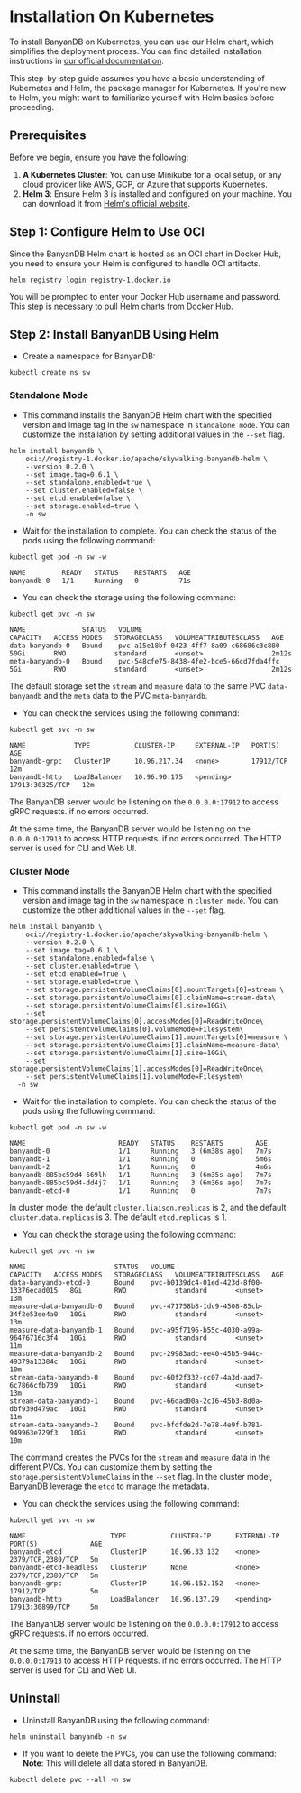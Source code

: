 # Installation On Kubernetes

To install BanyanDB on Kubernetes, you can use our Helm chart, which simplifies the deployment process.  You can find detailed installation instructions in [our official documentation](https://github.com/apache/skywalking-banyandb-helm/blob/master/README.md).

This step-by-step guide assumes you have a basic understanding of Kubernetes and Helm, the package manager for Kubernetes. If you're new to Helm, you might want to familiarize yourself with Helm basics before proceeding.

## Prerequisites

Before we begin, ensure you have the following:

1. **A Kubernetes Cluster**: You can use Minikube for a local setup, or any cloud provider like AWS, GCP, or Azure that supports Kubernetes.
2. **Helm 3**: Ensure Helm 3 is installed and configured on your machine. You can download it from [Helm's official website](https://helm.sh/).

## Step 1: Configure Helm to Use OCI

Since the BanyanDB Helm chart is hosted as an OCI chart in Docker Hub, you need to ensure your Helm is configured to handle OCI artifacts.

```shell
helm registry login registry-1.docker.io
```

You will be prompted to enter your Docker Hub username and password. This step is necessary to pull Helm charts from Docker Hub.

## Step 2: Install BanyanDB Using Helm 

- Create a namespace for BanyanDB:
```shell
kubectl create ns sw
```

### Standalone Mode
- This command installs the BanyanDB Helm chart with the specified version and image tag in the `sw` namespace in `standalone mode`.
  You can customize the installation by setting additional values in the `--set` flag.

```shell
helm install banyandb \
    oci://registry-1.docker.io/apache/skywalking-banyandb-helm \
    --version 0.2.0 \
    --set image.tag=0.6.1 \
    --set standalone.enabled=true \
    --set cluster.enabled=false \
    --set etcd.enabled=false \
    --set storage.enabled=true \
    -n sw
```

- Wait for the installation to complete. You can check the status of the pods using the following command:
```shell
kubectl get pod -n sw -w
```
```shell
NAME         READY   STATUS    RESTARTS   AGE
banyandb-0   1/1     Running   0          71s
```

- You can check the storage using the following command:
```shell
kubectl get pvc -n sw
```
```shell
NAME              STATUS   VOLUME                                     CAPACITY   ACCESS MODES   STORAGECLASS   VOLUMEATTRIBUTESCLASS   AGE
data-banyandb-0   Bound    pvc-a15e18bf-0423-4ff7-8a09-c68686c3c880   50Gi       RWO            standard       <unset>                 2m12s
meta-banyandb-0   Bound    pvc-548cfe75-8438-4fe2-bce5-66cd7fda4ffc   5Gi        RWO            standard       <unset>                 2m12s
```
The default storage set the `stream` and `measure` data to the same PVC `data-banyandb` and the `meta` data to the PVC `meta-banyandb`.

- You can check the services using the following command:
```shell
kubectl get svc -n sw
```
```shell
NAME            TYPE           CLUSTER-IP     EXTERNAL-IP   PORT(S)           AGE
banyandb-grpc   ClusterIP      10.96.217.34   <none>        17912/TCP         12m
banyandb-http   LoadBalancer   10.96.90.175   <pending>     17913:30325/TCP   12m
```
The BanyanDB server would be listening on the `0.0.0.0:17912` to access gRPC requests. if no errors occurred.

At the same time, the BanyanDB server would be listening on the `0.0.0.0:17913` to access HTTP requests. if no errors occurred. The HTTP server is used for CLI and Web UI.

### Cluster Mode
- This command installs the BanyanDB Helm chart with the specified version and image tag in the `sw` namespace in `cluster mode`.
  You can customize the other additional values in the `--set` flag.

```shell
helm install banyandb \
    oci://registry-1.docker.io/apache/skywalking-banyandb-helm \
    --version 0.2.0 \
    --set image.tag=0.6.1 \
    --set standalone.enabled=false \
    --set cluster.enabled=true \
    --set etcd.enabled=true \
    --set storage.enabled=true \
    --set storage.persistentVolumeClaims[0].mountTargets[0]=stream \
    --set storage.persistentVolumeClaims[0].claimName=stream-data\
    --set storage.persistentVolumeClaims[0].size=10Gi\
    --set storage.persistentVolumeClaims[0].accessModes[0]=ReadWriteOnce\
    --set persistentVolumeClaims[0].volumeMode=Filesystem\
    --set storage.persistentVolumeClaims[1].mountTargets[0]=measure \
    --set storage.persistentVolumeClaims[1].claimName=measure-data\
    --set storage.persistentVolumeClaims[1].size=10Gi\
    --set storage.persistentVolumeClaims[1].accessModes[0]=ReadWriteOnce\
    --set persistentVolumeClaims[1].volumeMode=Filesystem\
  -n sw
```

- Wait for the installation to complete. You can check the status of the pods using the following command:
```shell
kubectl get pod -n sw -w
```
```shell
NAME                       READY   STATUS    RESTARTS        AGE
banyandb-0                 1/1     Running   3 (6m38s ago)   7m7s
banyandb-1                 1/1     Running   0               5m6s
banyandb-2                 1/1     Running   0               4m6s
banyandb-885bc59d4-669lh   1/1     Running   3 (6m35s ago)   7m7s
banyandb-885bc59d4-dd4j7   1/1     Running   3 (6m36s ago)   7m7s
banyandb-etcd-0            1/1     Running   0               7m7s
```
In cluster model the default `cluster.liaison.replicas` is 2, and the default `cluster.data.replicas` is 3. The default `etcd.replicas` is 1.

- You can check the storage using the following command:
```shell
kubectl get pvc -n sw
```
```shell
NAME                      STATUS   VOLUME                                     CAPACITY   ACCESS MODES   STORAGECLASS   VOLUMEATTRIBUTESCLASS   AGE
data-banyandb-etcd-0      Bound    pvc-b0139dc4-01ed-423d-8f00-13376ecad015   8Gi        RWO            standard       <unset>                 13m
measure-data-banyandb-0   Bound    pvc-471758b8-1dc9-4508-85cb-34f2e53ee4a0   10Gi       RWO            standard       <unset>                 13m
measure-data-banyandb-1   Bound    pvc-a95f7196-b55c-4030-a99a-96476716c3f4   10Gi       RWO            standard       <unset>                 11m
measure-data-banyandb-2   Bound    pvc-29983adc-ee40-45b5-944c-49379a13384c   10Gi       RWO            standard       <unset>                 10m
stream-data-banyandb-0    Bound    pvc-60f2f332-cc07-4a3d-aad7-6c7866cfb739   10Gi       RWO            standard       <unset>                 13m
stream-data-banyandb-1    Bound    pvc-66dad00a-2c16-45b3-8d0a-dbf939d479ac   10Gi       RWO            standard       <unset>                 11m
stream-data-banyandb-2    Bound    pvc-bfdfde2d-7e78-4e9f-b781-949963e729f3   10Gi       RWO            standard       <unset>                 10m
```
The command creates the PVCs for the `stream` and `measure` data in the different PVCs. You can customize them by setting the `storage.persistentVolumeClaims` in the `--set` flag.
In the cluster model, BanyanDB leverage the `etcd` to manage the metadata.

- You can check the services using the following command:
```shell
kubectl get svc -n sw
```
```shell
NAME                     TYPE           CLUSTER-IP      EXTERNAL-IP   PORT(S)             AGE
banyandb-etcd            ClusterIP      10.96.33.132    <none>        2379/TCP,2380/TCP   5m
banyandb-etcd-headless   ClusterIP      None            <none>        2379/TCP,2380/TCP   5m
banyandb-grpc            ClusterIP      10.96.152.152   <none>        17912/TCP           5m
banyandb-http            LoadBalancer   10.96.137.29    <pending>     17913:30899/TCP     5m
```
The BanyanDB server would be listening on the `0.0.0.0:17912` to access gRPC requests. if no errors occurred.

At the same time, the BanyanDB server would be listening on the `0.0.0.0:17913` to access HTTP requests. if no errors occurred. The HTTP server is used for CLI and Web UI.

## Uninstall
- Uninstall BanyanDB using the following command:
```shell
helm uninstall banyandb -n sw
```

- If you want to delete the PVCs, you can use the following command:
**Note**: This will delete all data stored in BanyanDB.
```shell
kubectl delete pvc --all -n sw
```